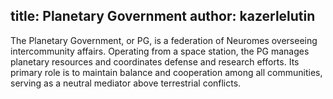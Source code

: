 title: Planetary Government
author: kazerlelutin
---
The Planetary Government, or PG, is a federation of Neuromes overseeing intercommunity affairs. Operating from a space station, the PG manages planetary resources and coordinates defense and research efforts. Its primary role is to maintain balance and cooperation among all communities, serving as a neutral mediator above terrestrial conflicts.
